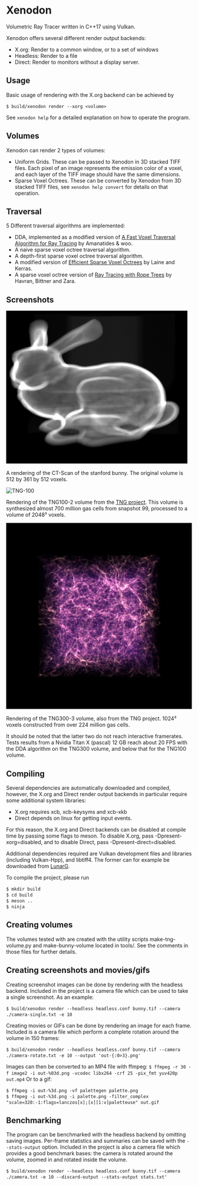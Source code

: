 # Xenodon
Volumetric Ray Tracer written in C++17 using Vulkan.

Xenodon offers several different render output backends:
- X.org: Render to a common window, or to a set of windows
- Headless: Render to a file
- Direct: Render to monitors without a display server.

## Usage
Basic usage of rendering with the X.org backend can be achieved by
```
$ build/xenodon render --xorg <volume>
```
See `xenodon help` for a detailed explanation on how to operate the program.

## Volumes
Xenodon can render 2 types of volumes:
- Uniform Grids. These can be passed to Xenodon in 3D stacked TIFF files. Each pixel of an image represents the emission color of a voxel, and each layer of the TIFF image should have the same dimensions.
- Sparse Voxel Octrees. These can be converted by Xenodon from 3D stacked TIFF files, see `xenodon help convert` for details on that operation.

## Traversal
5 Different traversal algorithms are implemented:
- DDA, implemented as a modified version of [A Fast Voxel Traversal Algorithm for Ray Tracing](https://www.researchgate.net/publication/2611491_A_Fast_Voxel_Traversal_Algorithm_for_Ray_Tracing) by Amanatides & woo.
- A naive sparse voxel octree traversal algorithm.
- A depth-first sparse voxel octree traversal algorithm.
- A modified version of [Efficient Sparse Voxel Octrees](https://research.nvidia.com/publication/efficient-sparse-voxel-octrees) by Laine and Kerras.
- A sparse voxel octree version of [Ray Tracing with Rope Trees](https://www.researchgate.net/publication/2691301_Ray_Tracing_with_Rope_Trees) by Havran, Bittner and Zara.

## Screenshots
![Stanford bunny](screenshots/bunny.png)

A rendering of the CT-Scan of the stanford bunny. The original volume is 512 by 361 by 512 voxels.

![TNG-100](screenshots/TNG100.gif)

Rendering of the TNG100-2 volume from the [TNG project](http://tng-project.org/). This volume is synthesized almost 700 million gas cells from snapshot 99, processed to a volume of 2048³ voxels.

![TNG-300](screenshots/TNG300.png)

Rendering of the TNG300-3 volume, also from the TNG project. 1024³ voxels constructed from over 224 million gas cells.

It should be noted that the latter two do not reach interactive framerates. Tests results from a Nvidia Titan X (pascal) 12 GB reach about 20 FPS with the DDA algorithm on the TNG300 volume, and below that for the TNG100 volume.

## Compiling
Several dependencies are automatically downloaded and compiled, however, the X.org and Direct render output backends in particular require some additional system libraries:
- X.org requires xcb, xcb-keysyms and xcb-xkb
- Direct depends on linux for getting input events.

For this reason, the X.org and Direct backends can be disabled at compile time by passing some flags to meson. To disable X.org, pass -Dpresent-xorg=disabled, and to disable Direct, pass -Dpresent-direct=disabled.

Additional dependencies required are Vulkan development files and libraries (including Vulkan-Hpp), and libtiff4. The former can for example be downloaded from [LunarG](https://www.lunarg.com/).

To compile the project, please run
```
$ mkdir build
$ cd build
$ meson ..
$ ninja
```

## Creating volumes
The volumes tested with are created with the utility scripts make-tng-volume.py and make-bunny-volume located in tools/. See the comments in those files for further details.

## Creating screenshots and movies/gifs
Creating screenshot images can be done by rendering with the headless backend. Included in the project is a camera file which can be used to take a single screenshot. As an example:
```
$ build/xenodon render --headless headless.conf bunny.tif --camera ./camera-single.txt -e 10
```
Creating movies or GIFs can be done by rendering an image for each frame. Included is a camera file which perform a complete rotation around the volume in 150 frames:
```
$ build/xenodon render --headless headless.conf bunny.tif --camera ./camera-rotate.txt -e 10 --output 'out-{:0>3}.png'
```
Images can then be converted to an MP4 file with ffmpeg:
```$ ffmpeg -r 30 -f image2 -i out-%03d.png -vcodec libx264 -crf 25 -pix_fmt yuv420p out.mp4```
Or to a gif:
```
$ ffmpeg -i out-%3d.png -vf palettegen palette.png
$ ffmpeg -i out-%3d.png -i palette.png -filter_complex "scale=320:-1:flags=lanczos[x];[x][1:v]paletteuse" out.gif
```

## Benchmarking
The program can be benchmarked with the headless backend by omitting saving images. Per-frame statistics and summaries can be saved with the `--stats-output` option. Included in the project is also a camera file which provides a good benchmark bases: the camera is rotated around the volume, zoomed in and rotated inside the volume.
```
$ build/xenodon render --headless headless.conf bunny.tif --camera ./camera.txt -e 10 --discard-output --stats-output stats.txt'
```